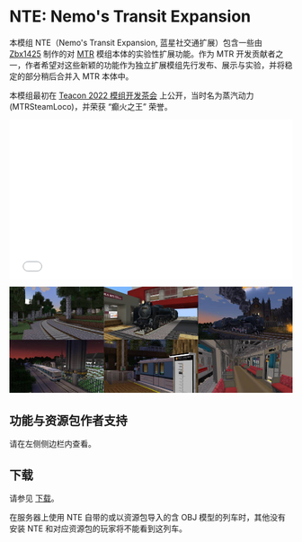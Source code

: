 # NTE: Nemo's Transit Expansion

本模组 NTE（Nemo's Transit Expansion, 蓝星社交通扩展）包含一些由 [Zbx1425](https://www.zbx1425.cn) 制作的对 [MTR](https://www.curseforge.com/minecraft/mc-mods/minecraft-transit-railway) 模组本体的实验性扩展功能。作为 MTR 开发贡献者之一，作者希望对这些新颖的功能作为独立扩展模组先行发布、展示与实验，并将稳定的部分稍后合并入 MTR 本体中。

 本模组最初在 [Teacon 2022 模组开发茶会](https://www.teacon.cn) 上公开，当时名为蒸汽动力 (MTRSteamLoco)，并荣获 “癫火之王” 荣誉。

<style>
/* This element defines the size the iframe will take.
   In this example we want to have a ratio of 25:14 */
.aspect-ratio {
  position: relative;
  width: 100%;
  height: 0;
  padding-bottom: 56.25%; /* The height of the item will now be 56.25% of the width. */
}
/* Adjust the iframe so it's rendered in the outer-width and outer-height of it's parent */
.aspect-ratio iframe {
  position: absolute;
  width: 100%;
  height: 100%;
  left: 0;
  top: 0;
}
</style>

<div class="aspect-ratio">
<iframe src="//player.bilibili.com/player.html?aid=818254400&bvid=BV1kG4y1G7yx&cid=910363279&page=1" scrolling="no" border="0" frameborder="no" framespacing="0" allowfullscreen="true"> </iframe>
</div>

![Feature Grid](img/featgrid.jpg)



## 功能与资源包作者支持

请在左侧侧边栏内查看。



## 下载

请参见 [下载](download.md)。

在服务器上使用 NTE 自带的或以资源包导入的含 OBJ 模型的列车时，其他没有安装 NTE 和对应资源包的玩家将不能看到这列车。
